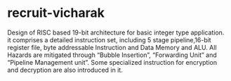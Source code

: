 # recruit-vicharak
 Design of RISC based 19-bit architecture for basic integer type application. it comprises a detailed instruction set, including 5 stage pipeline,16-bit register file, byte addressable Instruction and Data Memory and ALU. All Hazards are mitigated through “Bubble Insertion”, “Forwarding Unit” and “Pipeline Management unit”. Some specialized instruction for encryption and decryption are also introduced in it.

